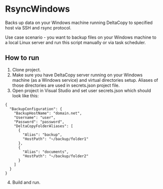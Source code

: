 # RsyncWindows
Backs up data on your Windows machine running DeltaCopy to specified host via SSH and rsync protocol.

Use case scenario - you want to backup files on your Windows machine to a local Linux server and run this script manually or via task scheduler.

## How to run

1. Clone project.
2. Make sure you have DeltaCopy server running on your Windows machine (as a Windows service) and virtual directories setup. Aliases of those directories are used in secrets.json project file.
2. Open project in Visual Studio and set user secrets.json which should look like this:
```
{
  "BackupConfiguration": {
    "BackupHostName": "domain.net",
    "Username": "user",
    "Password": "password",
    "DeltaCopyFolderAliases": [
      {
        "Alias": "backup",
        "HostPath": "~/backup/folder1"
      },
      {
        "Alias": "documents",
        "HostPath": "~/backup/folder2"
      }
    ]
  }
}
 ```   
4. Build and run.
